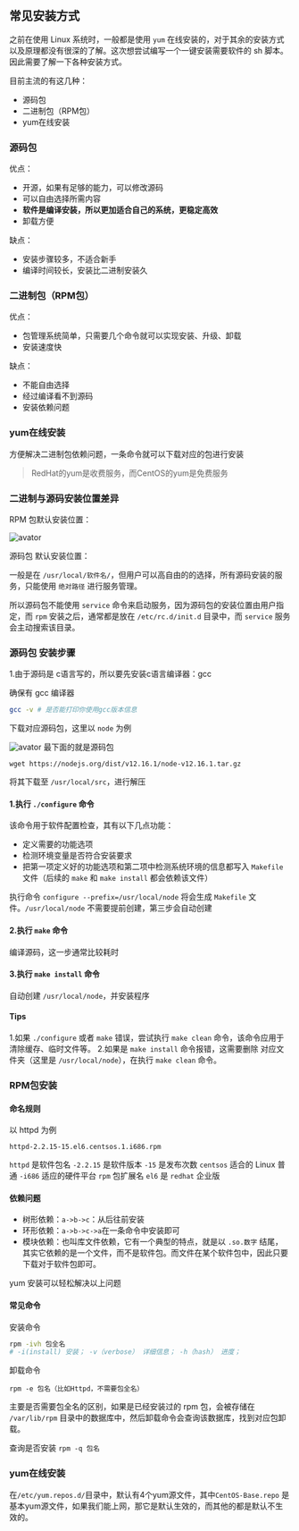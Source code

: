 ## 常见安装方式

之前在使用 Linux 系统时，一般都是使用 `yum` 在线安装的，对于其余的安装方式以及原理都没有很深的了解。这次想尝试编写一个一键安装需要软件的 sh 脚本。因此需要了解一下各种安装方式。

目前主流的有这几种：

+ 源码包
+ 二进制包（RPM包）
+ yum在线安装


### 源码包

优点：

+ 开源，如果有足够的能力，可以修改源码
+ 可以自由选择所需内容
+ **软件是编译安装，所以更加适合自己的系统，更稳定高效**
+ 卸载方便


缺点：
+ 安装步骤较多，不适合新手
+ 编译时间较长，安装比二进制安装久



### 二进制包（RPM包）

优点：
+ 包管理系统简单，只需要几个命令就可以实现安装、升级、卸载
+ 安装速度快

缺点：
+ 不能自由选择
+ 经过编译看不到源码
+ 安装依赖问题

### yum在线安装

方便解决二进制包依赖问题，一条命令就可以下载对应的包进行安装

> RedHat的yum是收费服务，而CentOS的yum是免费服务
### 二进制与源码安装位置差异

RPM 包默认安装位置：

![avator](../../pic/rpm-default-path.png)


源码包 默认安装位置：

一般是在  `/usr/local/软件名/`，但用户可以高自由的的选择，所有源码安装的服务，只能使用 `绝对路径` 进行服务管理。

所以源码包不能使用 `service` 命令来启动服务，因为源码包的安装位置由用户指定，而 `rpm` 安装之后，通常都是放在 `/etc/rc.d/init.d` 目录中，而 `service` 服务会主动搜索该目录。


### 源码包 安装步骤

1.由于源码是 c语言写的，所以要先安装c语言编译器：gcc

确保有 gcc 编译器
```sh
gcc -v # 是否能打印你使用gcc版本信息
```
下载对应源码包，这里以 `node` 为例

![avator](../../pic/node-download.jpg)
最下面的就是源码包

```
wget https://nodejs.org/dist/v12.16.1/node-v12.16.1.tar.gz
```
将其下载至 `/usr/local/src`，进行解压


#### 1.执行 `./configure` 命令

该命令用于软件配置检查，其有以下几点功能：

+ 定义需要的功能选项
+ 检测环境变量是否符合安装要求
+ 把第一项定义好的功能选项和第二项中检测系统环境的信息都写入 `Makefile` 文件（后续的 `make` 和 `make install` 都会依赖该文件）

执行命令 `configure --prefix=/usr/local/node` 将会生成 `Makefile` 文件。`/usr/local/node` 不需要提前创建，第三步会自动创建

#### 2.执行 `make` 命令

编译源码，这一步通常比较耗时


#### 3.执行 `make install` 命令
自动创建 `/usr/local/node`，并安装程序


#### Tips

1.如果 `./configure` 或者 `make` 错误，尝试执行 `make clean` 命令，该命令应用于清除缓存、临时文件等。
2.如果是 `make install` 命令报错，这需要删除 对应文件夹（这里是 `/usr/local/node`），在执行 `make clean` 命令。


### RPM包安装

#### 命名规则
以 httpd 为例
```
httpd-2.2.15-15.el6.centsos.1.i686.rpm
```
`httpd` 是软件包名
`-2.2.15` 是软件版本
`-15` 是发布次数
`centsos` 适合的 Linux 普通
`-i686` 适应的硬件平台
`rpm` 包扩展名
`el6` 是 `redhat` 企业版

#### 依赖问题

+ 树形依赖：`a->b->c`：从后往前安装
+ 环形依赖：`a->b->c->a`在一条命令中安装即可
+ 模块依赖：也叫库文件依赖，它有一个典型的特点，就是以 `.so.数字` 结尾，其实它依赖的是一个文件，而不是软件包。而文件在某个软件包中，因此只要下载对于软件包即可。

yum 安装可以轻松解决以上问题

#### 常见命令

安装命令
```sh
rpm -ivh 包全名
# -i(install) 安装； -v（verbose） 详细信息； -h（hash） 进度；
```

卸载命令
```
rpm -e 包名（比如Httpd，不需要包全名）
```

主要是否需要包全名的区别，如果是已经安装过的 rpm 包，会被存储在 `/var/lib/rpm` 目录中的数据库中，然后卸载命令会查询该数据库，找到对应包卸载。


查询是否安装
`rpm -q 包名`


### yum在线安装

在`/etc/yum.repos.d/`目录中，默认有4个yum源文件，其中`CentOS-Base.repo` 是基本yum源文件，如果我们能上网，那它是默认生效的，而其他的都是默认不生效的。

